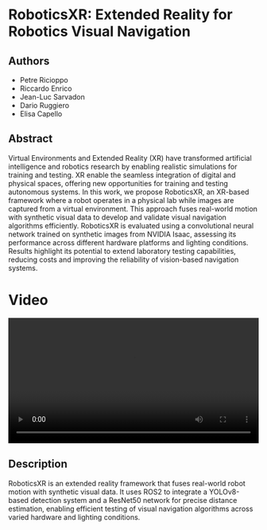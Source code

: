 # RoboticsXR: Extended Reality for Robotics Visual Navigation

## Authors

- Petre Ricioppo
- Riccardo Enrico
- Jean-Luc Sarvadon
- Dario Ruggiero
- Elisa Capello

## Abstract

Virtual Environments and Extended Reality (XR) have transformed artificial intelligence and robotics research by enabling realistic simulations for training and testing. XR enable the seamless integration of digital and physical spaces, offering new opportunities for training and testing autonomous systems. In this work, we propose RoboticsXR, an XR-based framework where a robot operates in a physical lab while images are captured from a virtual environment. This approach fuses real-world motion with synthetic visual data to develop and validate visual navigation algorithms efficiently. RoboticsXR is evaluated using a convolutional neural network trained on synthetic images from NVIDIA Isaac, assessing its performance across different hardware platforms and lighting conditions. Results highlight its potential to extend laboratory testing capabilities, reducing costs and improving the reliability of vision-based navigation systems.

# Video

<video width="100%" height="auto" controls>
  <source src="./media/RoboticsXRIROS.mp4" type="video/mp4">
</video>

## Description

RoboticsXR is an extended reality framework that fuses real-world robot motion with synthetic visual data. It uses ROS2 to integrate a YOLOv8-based detection system and a ResNet50 network for precise distance estimation, enabling efficient testing of visual navigation algorithms across varied hardware and lighting conditions.